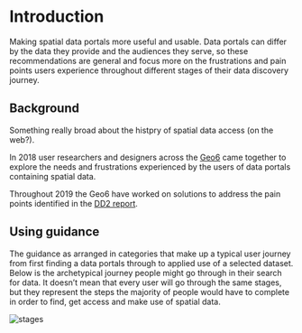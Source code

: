# Introduction

Making spatial data portals more useful and usable. Data portals can differ by the data they provide and the audiences they serve, so these recommendations are general and focus more on the frustrations and pain points users experience throughout different stages of their data discovery journey.

## Background
Something really broad about the histpry of spatial data access (on the web?).

In 2018 user researchers and designers across the <u>Geo6</u> came together to explore the needs and frustrations experienced by the users of data portals containing spatial data.

Throughout 2019 the Geo6 have worked on solutions to address the pain points identified in the <u>DD2 report</u>.

## Using guidance
The guidance as arranged in categories that make up a typical user journey from first finding a data portals through to applied use of a selected dataset. Below is the archetypical journey people might go through in their search for data. It doesn’t mean that every user will go through the same stages, but they represent the steps the majority of people would have to complete in order to find, get access and make use of spatial data. 

![stages](./_media/stages.png)
